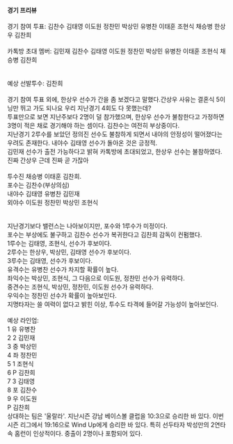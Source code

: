 <strong>경기 프리뷰</strong><br>
<br>
경기 참여 투표: 김찬수 김태영 이도원 정찬민 박상민 유병찬 이태훈 조현식 채승병 한상우 김찬희<br>
<br>
카톡방 초대 멤버: 김민재 김찬수 김태영 이도원 정찬민 박상민 유병찬 이태훈 조현식 채승병 김찬희<br>
<br>
<br>
예상 선발투수: 김찬희<br>
<br>
경기 참여 투표 외에, 한상우 선수가 간을 좀 보겠다고 말했다.<span class="secret-note">간상우</span> 사유는 결혼식 <span class="secret-note">5이닝만 뛰고 가도 되나요</span> <span class="secret-note">우리 지난경기 4회도 다 못했는데?</span><br>
투표만으로 보면 지난주보다 2명이 덜 참가했으며, 한상우 선수가 불참한다고 가정하면 3명이 적은 채로 경기해야 하는 셈이다. 김찬수는 여전히 부상중이다.<br>
지난경기 2루수를 보았던 정의진 선수도 불참하게 되면서 내야의 안정성이 떨어졌다는 우려도 존재한다. 내야수 김태영 선수가 돌아온 것은 긍정적.<br>
김민재 선수가 출전 가능하다고 밝혀 카톡방에 초대되었고, 한상우 선수는 불참하였다.<span class="secret-note">진짜 간상우</span> <span class="secret-note">근데 진짜 곧 가잖아</span><br>
<br>
투수진 채승병 이태훈 김찬희.<br>
포수는 김찬수(부상의심)<br>
내야수 김태영 유병찬 김민재<br>
외야수 이도원 정찬민 박상민 조현식<br>
<br>
<br>
지난경기보다 밸런스는 나아보이지만, 포수와 1루수가 미정이다. <br>
포수는 부상에도 불구하고 김찬수 선수가 복귀한다고 김찬희 감독이 컨펌했다.<br>
1루수는 김태영, 조현식, 선수가 후보이다.<br>
2루수는 한상우, 박상민, 김태영 선수가 후보이다.<br>
3루수는 김태영, 선수가 후보이다.<br>
유격수는 유병찬 선수가 차지할 확률이 높다.<br>
좌익수는 박상민, 조현식, 그 다음으로 이도원, 정찬민 선수가 유력하다.<br>
중견수는 조현식, 박상민, 정찬민, 이도원 선수가 유력하다.<br>
우익수는 정찬민 선수가 확률이 높아보인다.<br>
지명타자는 쓸 여력이 없다고 밝힌 이상, 투수도 타격에 들어갈 가능성이 높아보인다.<br>
<br>
예상 라인업:<br>
1 유 유병찬<br>
2 2 김민재<br>
3 중 박상민<br>
4 좌 정찬민<br>
5 1 조현식<br>
6 P 김찬희<br>
7 3 김태영<br>
8 포 김찬수<br>
9 우 이도원<br>
P 김찬희<br>
상대하는 팀은 '울랄라'. 지난시즌 강남 베이스볼 클럽을 10:3으로 승리한 바 있다. 이번시즌 리그에서 19:16으로 Wind Up에게 승리한 바 있다. 특히 선두타자 박성만의 2연타속 홈런이 인상적이다. 중출이 2명이나 포함되어 있다.